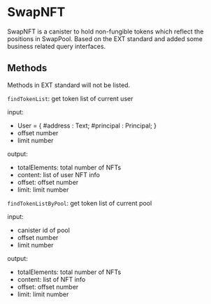 # SwapNFT

SwapNFT is a canister to hold non-fungible tokens which reflect the positions in SwapPool. Based on the EXT standard and added some business related query interfaces.

## Methods

Methods in EXT standard will not be listed.

`findTokenList`: get token list of current user

input:
- User = { #address : Text; #principal : Principal; }
- offset number
- limit number

output: 
- totalElements: total number of NFTs
- content: list of user NFT info
- offset: offset number
- limit: limit number

`findTokenListByPool`: get token list of current pool

input:
- canister id of pool
- offset number
- limit number

output: 
- totalElements: total number of NFTs
- content: list of NFT info
- offset: offset number
- limit: limit number